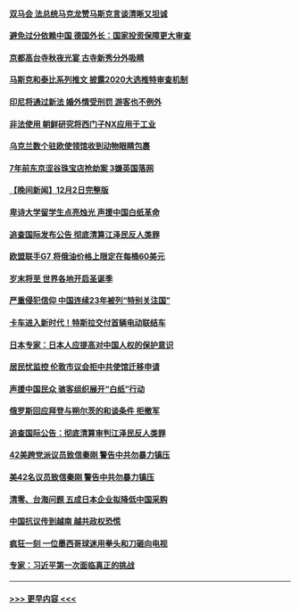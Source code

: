 #### [双马会 法总统马克龙赞马斯克言谈清晰又坦诚](../pages/prog202/a103590051.md?t=12040350) 
#### [避免过分依赖中国 德国外长：国家投资保障更大审查](../pages/prog202/a103589958.md?t=12040350) 
#### [京都高台寺秋夜光宴 古寺新秀分外吸睛](../pages/prog202/a103589973.md?t=12040350) 
#### [马斯克和泰比系列推文 披露2020大选推特审查机制](../pages/prog202/a103589962.md?t=12040350) 
#### [印尼将通过新法 婚外情受刑罚 游客也不例外](../pages/prog202/a103589890.md?t=12040350) 
#### [非法使用 朝鲜研究将西门子NX应用于工业](../pages/prog202/a103589883.md?t=12040350) 
#### [乌克兰数个驻欧使领馆收到动物眼睛包裹](../pages/prog202/a103589875.md?t=12040350) 
#### [7年前东京涩谷珠宝店抢劫案 3嫌英国落网](../pages/prog202/a103589800.md?t=12040350) 
#### [【晚间新闻】12月2日完整版](../pages/prog202/a103589672.md?t=12040350) 
#### [卑诗大学留学生点亮烛光 声援中国白纸革命](../pages/prog202/a103589679.md?t=12040350) 
#### [追查国际发布公告 彻底清算江泽民反人类罪](../pages/prog202/a103589675.md?t=12040350) 
#### [欧盟联手G7 将俄油价格上限定在每桶60美元](../pages/prog202/a103589667.md?t=12040350) 
#### [岁末将至 世界各地开启圣诞季](../pages/prog202/a103589549.md?t=12040350) 
#### [严重侵犯信仰 中国连续23年被列“特别关注国”](../pages/prog202/a103589309.md?t=12040350) 
#### [卡车进入新时代！特斯拉交付首辆电动联结车](../pages/prog202/a103589231.md?t=12040350) 
#### [日本专家：日本人应提高对中国人权的保护意识](../pages/prog202/a103589227.md?t=12040350) 
#### [居民忧监控 伦敦市议会拒中共使馆迁移申请](../pages/prog202/a103589225.md?t=12040350) 
#### [声援中国民众 骇客组织展开“白纸”行动](../pages/prog202/a103589221.md?t=12040350) 
#### [俄罗斯回应拜登与朔尔茨的和谈条件 拒撤军](../pages/prog202/a103589262.md?t=12040350) 
#### [追查国际公告：彻底清算审判江泽民反人类罪](../pages/prog202/a103589219.md?t=12040350) 
#### [42美跨党派议员致信秦刚 警告中共勿暴力镇压](../pages/prog202/a103589213.md?t=12040350) 
#### [美42名议员致信秦刚 警告中共勿暴力镇压](../pages/prog202/a103589163.md?t=12040350) 
#### [清零、台海问题 五成日本企业拟降低中国采购](../pages/prog202/a103589149.md?t=12040350) 
#### [中国抗议传到越南 越共政权恐慌](../pages/prog202/a103589056.md?t=12040350) 
#### [疯狂一刻 一位墨西哥球迷用拳头和刀砸向电视](../pages/prog202/a103589040.md?t=12040350) 
#### [专家：习近平第一次面临真正的挑战](../pages/prog202/a103589037.md?t=12040350) 

----
#### [ >>> 更早内容 <<< ](../indexes/prog202-earlier.md)
